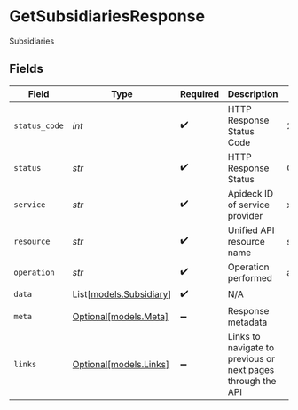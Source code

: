 # GetSubsidiariesResponse

Subsidiaries


## Fields

| Field                                                       | Type                                                        | Required                                                    | Description                                                 | Example                                                     |
| ----------------------------------------------------------- | ----------------------------------------------------------- | ----------------------------------------------------------- | ----------------------------------------------------------- | ----------------------------------------------------------- |
| `status_code`                                               | *int*                                                       | :heavy_check_mark:                                          | HTTP Response Status Code                                   | 200                                                         |
| `status`                                                    | *str*                                                       | :heavy_check_mark:                                          | HTTP Response Status                                        | OK                                                          |
| `service`                                                   | *str*                                                       | :heavy_check_mark:                                          | Apideck ID of service provider                              | xero                                                        |
| `resource`                                                  | *str*                                                       | :heavy_check_mark:                                          | Unified API resource name                                   | subsidiaries                                                |
| `operation`                                                 | *str*                                                       | :heavy_check_mark:                                          | Operation performed                                         | all                                                         |
| `data`                                                      | List[[models.Subsidiary](../models/subsidiary.md)]          | :heavy_check_mark:                                          | N/A                                                         |                                                             |
| `meta`                                                      | [Optional[models.Meta]](../models/meta.md)                  | :heavy_minus_sign:                                          | Response metadata                                           |                                                             |
| `links`                                                     | [Optional[models.Links]](../models/links.md)                | :heavy_minus_sign:                                          | Links to navigate to previous or next pages through the API |                                                             |